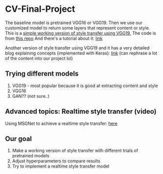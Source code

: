 # CV-Final-Project
The baseline model is pretrained VGG16 or VGG19. Then we use our customized model to return some layers that represent content or style.
This is a [simple working version of style transfer using VGG19.](https://colab.research.google.com/drive/1mk-e8o80cBHKzURTXZqYCn3KCqMxOZ9g#scrollTo=UlQXHzg6n3zq)
The code is from [this repo](https://github.com/AyushExel/Neural-Style-Transfer/blob/master/styleTransfer.py)
And there's a tutorial about it: [link](https://www.youtube.com/watch?v=K_xBhp1YsrE&list=PLbMqOoYQ3MxwV-xLpzWNQ70IvctU7H-yl&index=2)

Another version of style transfer using VGG19 and it has a very detailed blog explaining concepts (implemented with Keras):
[link](https://medium.com/tensorflow/neural-style-transfer-creating-art-with-deep-learning-using-tf-keras-and-eager-execution-7d541ac31398)
(can rephrase a lot of the content into our project lol)

## Trying different models
1. VGG19 - most popular because it is good at extracting content and style
2. VGG16 
3. GAN?? (not sure..)

## Advanced topics: Realtime style transfer (video)
Using MSGNet to achieve a realtime style transfer: [here](https://github.com/StacyYang/MSG-Net)


## Our goal
1. Make a working version of style transfer with different trials of pretrained models
2. Adjust hyperparameters to compare results
3. Try to implement a realtime style transfer model 

